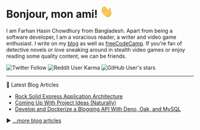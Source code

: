 # Bonjour, mon ami! <img src="./assets/wave.gif" width="35px">

I am Farhan Hasin Chowdhury from Bangladesh. Apart from being a software developer, I am a voracious reader, a writer and video game enthusiast. I write on my [blog](https://farhan.info/) as well as [freeCodeCamp](https://www.freecodecamp.org/news/author/farhanhasin/). If you're fan of detective novels or love sneaking around in stealth video games or enjoy reading some quality content, we can be friends.

![Twitter Follow](https://img.shields.io/twitter/follow/frhnhsin?label=my%20tiny%20twitter%20circle&style=for-the-badge) ![Reddit User Karma](https://img.shields.io/reddit/user-karma/combined/fhsinchy?label=i%27ve%20got%20some%20reddit%20karma&style=for-the-badge) ![GitHub User's stars](https://img.shields.io/github/stars/fhsinchy?label=poeple%20supporing%20me%20on%20github&style=for-the-badge)

---

📘 Latest Blog Articles

<!-- BLOG-POST-LIST:START -->
- [Rock Solid Express Application Architecture](https://farhan.info/rock-solid-express-application-architecture)
- [Coming Up With Project Ideas (Naturally)](https://farhan.info/coming-up-with-project-ideas-naturally)
- [Develop and Dockerize a Blogging API With Deno, Oak, and MySQL](https://farhan.info/develop-and-dockerize-a-blogging-api-with-deno-oak-and-mysql-1)
<!-- BLOG-POST-LIST:END -->

▶ [...more blog articles](https://farhan.info)
